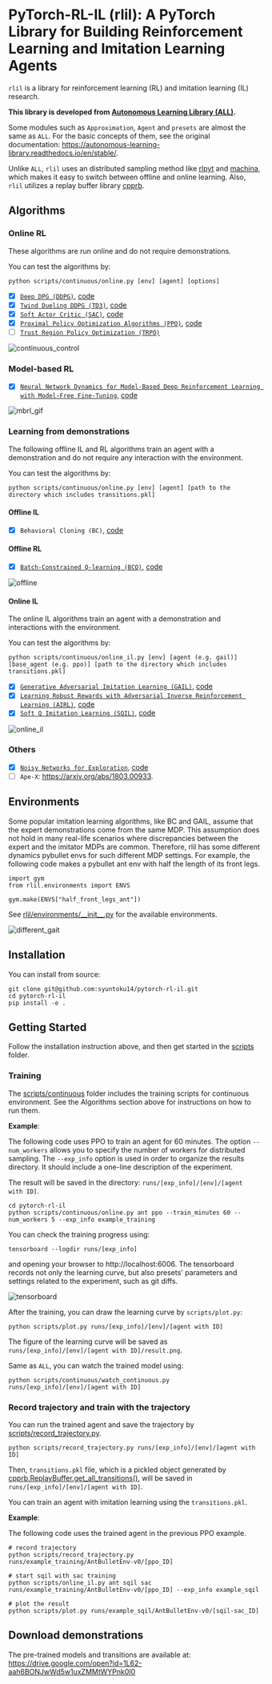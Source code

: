 # PyTorch-RL-IL (rlil): A PyTorch Library for Building Reinforcement Learning and Imitation Learning Agents

`rlil` is a library for reinforcement learning (RL) and imitation learning (IL) research. 

**This library is developed from [Autonomous Learning Library (ALL)](https://github.com/cpnota/autonomous-learning-library/tree/master/all).**

Some modules such as `Approximation`, `Agent` and `presets` are almost the same as `ALL`.
For the basic concepts of them, see the original documentation: https://autonomous-learning-library.readthedocs.io/en/stable/. 

Unlike `ALL`, `rlil` uses an distributed sampling method like [rlpyt](https://github.com/astooke/rlpyt) and [machina](https://github.com/DeepX-inc/machina.git), which makes it easy to switch between offline and online learning.
Also, `rlil` utilizes a replay buffer library [cpprb](https://ymd_h.gitlab.io/cpprb/).

## Algorithms

### Online RL

These algorithms are run online and do not require demonstrations.

You can test the algorithms by:

```
python scripts/continuous/online.py [env] [agent] [options]
```

- [x] [`Deep DPG (DDPG)`](https://arxiv.org/abs/1509.02971), [code](rlil/agents/ddpg.py)
- [x] [`Twind Dueling DDPG (TD3)`](https://arxiv.org/abs/1802.09477), [code](rlil/agents/td3.py)
- [x] [`Soft Actor Critic (SAC)`](https://arxiv.org/abs/1801.01290), [code](rlil/agents/sac.py)
- [x] [`Proximal Policy Optimization Algorithms (PPO)`](https://arxiv.org/abs/1707.06347), [code](rlil/agents/ppo.py)
- [ ] [`Trust Region Policy Optimization (TRPO)`](https://arxiv.org/abs/1502.05477)

![continuous_control](assets/continuous.png)

### Model-based RL

- [x] [`Neural Network Dynamics for Model-Based Deep Reinforcement Learning with Model-Free Fine-Tuning`](https://arxiv.org/abs/1708.02596), [code](rlil/agents/rs_mpc.py)

![mbrl_gif](assets/rs-mpc.gif)

### Learning from demonstrations

The following offline IL and RL algorithms train an agent with a demonstration and do not require any interaction with the environment.

You can test the algorithms by:

```
python scripts/continuous/online.py [env] [agent] [path to the directory which includes transitions.pkl]
```

#### Offline IL

- [x] `Behavioral Cloning (BC)`, [code](rlil/agents/bc.py)

#### Offline RL

- [x] [`Batch-Constrained Q-learning (BCQ)`](https://arxiv.org/abs/1812.02900), [code](rlil/agents/bcq.py)

![offline](assets/offline.png)

#### Online IL

The online IL algorithms train an agent with a demonstration and interactions with the environment.

You can test the algorithms by:

```
python scripts/continuous/online_il.py [env] [agent (e.g. gail)] [base_agent (e.g. ppo)] [path to the directory which includes transitions.pkl]
```

- [x] [`Generative Adversarial Imitation Learning (GAIL)`](https://arxiv.org/abs/1606.03476), [code](rlil/agents/gail.py)
- [x] [`Learning Robust Rewards with Adversarial Inverse Reinforcement Learning (AIRL)`](https://arxiv.org/abs/1710.11248), [code](rlil/agents/airl.py)
- [x] [`Soft Q Imitation Learning (SQIL)`](https://arxiv.org/abs/1905.11108), [code](rlil/memory/sqil_wrapper.py)

![online_il](assets/online_il.png)


### Others
- [x] [`Noisy Networks for Exploration`](https://arxiv.org/abs/1706.10295), [code](rlil/nn/__init__.py)
- [ ] `Ape-X`: https://arxiv.org/abs/1803.00933. 

## Environments

Some popular imitation learning algorithms, like BC and GAIL, assume that the expert demonstrations come from the same MDP. 
This assumption does not hold in many real-life scenarios where discrepancies between the expert and the imitator MDPs are common.
Therefore, rlil has some different dynamics pybullet envs for such different MDP settings.
For example, the following code makes a pybullet ant env with half the length of its front legs.

```
import gym
from rlil.environments import ENVS

gym.make(ENVS["half_front_legs_ant"])
```

See [rlil/environments/\_\_init\_\_.py](rlil/environments/__init__.py) for the available environments.

![different_gait](assets/different_gait.gif)


## Installation

You can install from source:

```
git clone git@github.com:syuntoku14/pytorch-rl-il.git
cd pytorch-rl-il
pip install -e .
```

## Getting Started

Follow the installation instruction above, and then get started in the [scripts](scripts) folder.

### Training

The [scripts/continuous](scripts/continuous) folder includes the training scripts for continuous environment. See the Algorithms section above for instructions on how to run them. 

**Example**:

The following code uses PPO to train an agent for 60 minutes.
The option `--num_workers` allows you to specify the number of workers for distributed sampling.
The `--exp_info` option is used in order to organize the results directory. 
It should include a one-line description of the experiment.

The result will be saved in the directory: `runs/[exp_info]/[env]/[agent with ID]`.

```
cd pytorch-rl-il
python scripts/continuous/online.py ant ppo --train_minutes 60 --num_workers 5 --exp_info example_training
```

You can check the training progress using:
```
tensorboard --logdir runs/[exp_info]
```
and opening your browser to http://localhost:6006.
The tensorboard records not only the learning curve, but also presets' parameters and settings related to the experiment, such as git diffs.

![tensorboard](assets/TensorBoard.gif)

After the training, you can draw the learning curve by `scripts/plot.py`:

```
python scripts/plot.py runs/[exp_info]/[env]/[agent with ID]
```

The figure of the learning curve will be saved as `runs/[exp_info]/[env]/[agent with ID]/result.png`.

Same as `ALL`, you can watch the trained model using:

```
python scripts/continuous/watch_continuous.py runs/[exp_info]/[env]/[agent with ID]
```

### Record trajectory and train with the trajectory

You can run the trained agent and save the trajectory by [scripts/record_trajectory.py](scripts/record_trajectory.py).

```
python scripts/record_trajectory.py runs/[exp_info]/[env]/[agent with ID]
```

Then, `transitions.pkl` file, which is a pickled object generated by [cpprb.ReplayBuffer.get_all_transitions()](https://ymd_h.gitlab.io/cpprb/api/api/cpprb.ReplayBuffer.html), will be saved in `runs/[exp_info]/[env]/[agent with ID]`.

You can train an agent with imitation learning using the `transitions.pkl`.

**Example**:

The following code uses the trained agent in the previous PPO example.

```
# record trajectory
python scripts/record_trajectory.py runs/example_training/AntBulletEnv-v0/[ppo_ID]

# start sqil with sac training
python scripts/online_il.py ant sqil sac runs/example_training/AntBulletEnv-v0/[ppo_ID] --exp_info example_sqil

# plot the result
python scripts/plot.py runs/example_sqil/AntBulletEnv-v0/[sqil-sac_ID]
```

## Download demonstrations

The pre-trained models and transitions are available at: https://drive.google.com/open?id=1L62-aah6BONJwWd5w1uxZMMtWYPnk0I0
